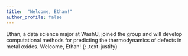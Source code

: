 ```yaml
---
title:  "Welcome, Ethan!"
author_profile: false
---
```


Ethan, a data science major at WashU, joined the group and will develop 
computational methods for predicting the thermodynamics of defects in metal 
oxides. Welcome, Ethan!
{: .text-justify}